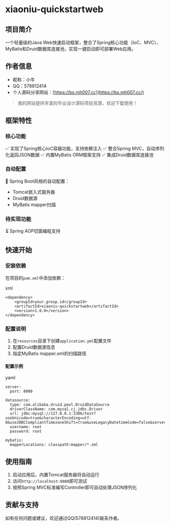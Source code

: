 # xiaoniu-quickstartweb

## 项目简介

一个轻量级的Java Web快速启动框架，整合了Spring核心功能（IoC、MVC）、MyBatis和Druid数据库连接池，实现一键启动即可部署Web应用。

## 作者信息

- 昵称：小牛
- QQ：578812414
- 个人源码分享网站：[https://bs.mh007.cc](https://bs.mh007.cc/)

> 我的网站提供丰富的毕业设计源码项目资源，欢迎下载使用！

## 框架特性

### 核心功能

✅ 实现了Spring核心IoC容器功能，支持依赖注入
✅ 整合Spring MVC，自动序列化返回JSON数据
✅ 内置MyBatis ORM框架支持
✅ 集成Druid数据库连接池

### 自动配置

🔄 Spring Boot风格的自动配置：

- Tomcat嵌入式服务器
- Druid数据源
- MyBatis mapper扫描

### 待实现功能

⏳ Spring AOP切面编程支持

## 快速开始

### 安装依赖

在项目的`pom.xml`中添加依赖：

xml

```
<dependency>
    <groupId>your.group.id</groupId>
    <artifactId>xiaoniu-quickstartweb</artifactId>
    <version>1.0.0</version>
</dependency>
```

### 配置说明

1. 在`resources`目录下创建`application.yml`配置文件
2. 配置Druid数据源信息
3. 指定MyBatis mapper.xml的扫描路径

#### 配置示例

yaml

```
server:
  port: 8080
  
datasource:
  type: com.alibaba.druid.pool.DruidDataSource
  driverClassName: com.mysql.cj.jdbc.Driver
  url: jdbc:mysql://127.0.0.1:3306/test?useUnicode=true&characterEncoding=utf-	8&useJDBCCompliantTimezoneShift=true&useLegacyDatetimeCode=false&serverTimezone=GMT%2B8
  username: root
  password: root
  
mybatis:
  mapperLocations: classpath:mapper/*.xml
```

## 使用指南

1. 启动应用后，内置Tomcat服务器将自动运行
2. 访问`http://localhost:8080`即可测试
3. 按照Spring MVC标准编写Controller即可自动处理JSON序列化

## 贡献与支持

如有任何问题或建议，欢迎通过QQ(578812414)联系作者。
